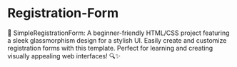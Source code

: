 # Registration-Form
 🚀 SimpleRegistrationForm: A beginner-friendly HTML/CSS project featuring a sleek glassmorphism design for a stylish UI. Easily create and customize registration forms with this template. Perfect for learning and creating visually appealing web interfaces! 🔍✨
